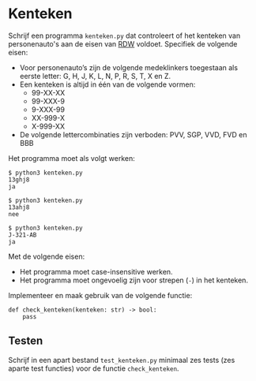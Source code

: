 # Kenteken

Schrijf een programma `kenteken.py` dat controleert of het kenteken van personenauto's aan de eisen van [RDW](https://www.rdw.nl/particulier/voertuigen/auto/de-kentekenplaat/cijfers-en-letters-op-de-kentekenplaat) voldoet. Specifiek de volgende eisen:

* Voor personenauto’s zijn de volgende medeklinkers toegestaan als eerste letter: G, H, J, K, L, N, P, R, S, T, X en Z. 
* Een kenteken is altijd in één van de volgende vormen:
    * 99-XX-XX
    * 99-XXX-9
    * 9-XXX-99
    * XX-999-X
    * X-999-XX
* De volgende lettercombinaties zijn verboden: PVV, SGP, VVD, FVD en BBB

Het programma moet als volgt werken:

    $ python3 kenteken.py
    13ghj8
    ja

    $ python3 kenteken.py
    13ahj8
    nee

    $ python3 kenteken.py
    J-321-AB
    ja

Met de volgende eisen:

* Het programma moet case-insensitive werken.
* Het programma moet ongevoelig zijn voor strepen (`-`) in het kenteken.

Implementeer en maak gebruik van de volgende functie:

    def check_kenteken(kenteken: str) -> bool:
        pass

## Testen

Schrijf in een apart bestand `test_kenteken.py` minimaal zes tests (zes aparte test functies) voor de functie `check_kenteken`.